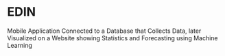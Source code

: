 # EDIN
Mobile Application Connected to a Database that Collects Data, later Visualized on a Website showing Statistics and Forecasting using Machine Learning 
